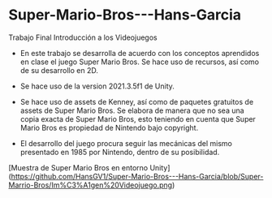 # Super-Mario-Bros---Hans-Garcia
 Trabajo Final Introducción a los Videojuegos

- En este trabajo se desarrolla de acuerdo con los conceptos aprendidos en clase el juego Super Mario Bros. Se hace uso de recursos, así como de su desarrollo en 2D.

- Se hace uso de la version 2021.3.5f1 de Unity.

- Se hace uso de assets de Kenney, así como de paquetes gratuitos de assets de Super Mario Bros. Se elabora de manera que no sea una copia exacta de Super Mario Bros, esto teniendo en cuenta que Super Mario Bros es propiedad de Nintendo bajo copyright.

- El desarrollo del juego procura seguir las mecánicas del mismo presentado en 1985 por Nintendo, dentro de su posibilidad.

[Muestra de Super Mario Bros en entorno Unity] (https://github.com/HansGV1/Super-Mario-Bros---Hans-Garcia/blob/Super-Marrio-Bros/Im%C3%A1gen%20Videojuego.png)
